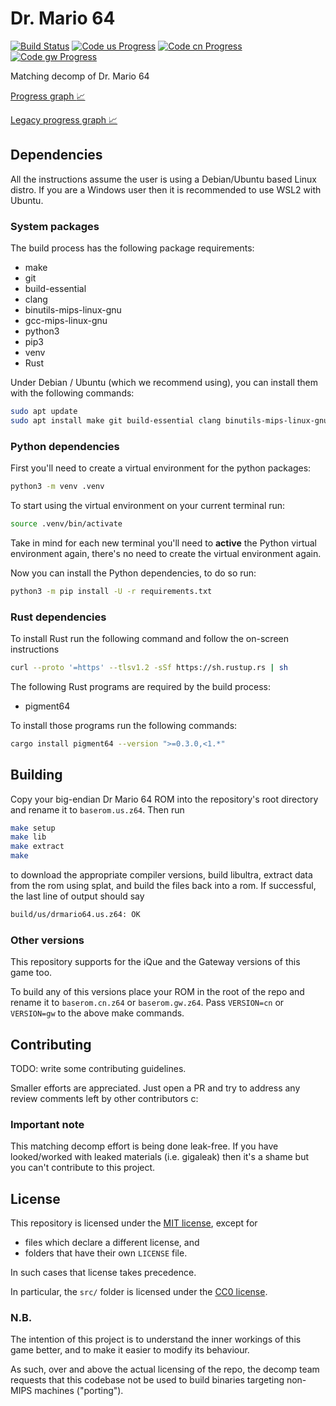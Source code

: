 # Dr. Mario 64

[![Build Status]][actions]
[![Code us Progress]](https://decomp.dev/AngheloAlf/drmario64/us)
[![Code cn Progress]](https://decomp.dev/AngheloAlf/drmario64/cn)
[![Code gw Progress]](https://decomp.dev/AngheloAlf/drmario64/gw)

[Build Status]: <https://github.com/AngheloAlf/drmario64/actions/workflows/ci.yml/badge.svg>
[actions]: <https://github.com/AngheloAlf/drmario64/actions/workflows/ci.yml>
[Code us Progress]: https://decomp.dev/AngheloAlf/drmario64/us.svg?mode=shield&label=us&measure=matched_code_percent
[Code cn Progress]: https://decomp.dev/AngheloAlf/drmario64/cn.svg?mode=shield&label=cn&measure=matched_code_percent
[Code gw Progress]: https://decomp.dev/AngheloAlf/drmario64/gw.svg?mode=shield&label=gw&measure=matched_code_percent

Matching decomp of Dr. Mario 64

[Progress graph :chart_with_upwards_trend:](https://decomp.dev/AngheloAlf/drmario64?mode=history)

[Legacy progress graph :chart_with_upwards_trend:](https://angheloalf.github.io/drmario64/)

## Dependencies

All the instructions assume the user is using a Debian/Ubuntu based Linux
distro. If you are a Windows user then it is recommended to use WSL2 with
Ubuntu.

### System packages

The build process has the following package requirements:

* make
* git
* build-essential
* clang
* binutils-mips-linux-gnu
* gcc-mips-linux-gnu
* python3
* pip3
* venv
* Rust

Under Debian / Ubuntu (which we recommend using), you can install them with the following commands:

```bash
sudo apt update
sudo apt install make git build-essential clang binutils-mips-linux-gnu gcc-mips-linux-gnu python3 python3-pip python3-venv
```

### Python dependencies

First you'll need to create a virtual environment for the python packages:

```bash
python3 -m venv .venv
```

To start using the virtual environment on your current terminal run:

```bash
source .venv/bin/activate
```

Take in mind for each new terminal you'll need to **active** the Python virtual
environment again, there's no need to create the virtual environment again.

Now you can install the Python dependencies, to do so run:

```bash
python3 -m pip install -U -r requirements.txt
```

### Rust dependencies

To install Rust run the following command and follow the on-screen instructions

```bash
curl --proto '=https' --tlsv1.2 -sSf https://sh.rustup.rs | sh
```

The following Rust programs are required by the build process:

* pigment64

To install those programs run the following commands:

```bash
cargo install pigment64 --version ">=0.3.0,<1.*"
```

## Building

Copy your big-endian Dr Mario 64 ROM into the repository's root directory and rename it to `baserom.us.z64`. Then run

```bash
make setup
make lib
make extract
make
```

to download the appropriate compiler versions, build libultra, extract data from the rom using splat, and build the files back into a rom. If successful, the last line of output should say

```bash
build/us/drmario64.us.z64: OK
```

### Other versions

This repository supports for the iQue and the Gateway versions of this game too.

To build any of this versions place your ROM in the root of the repo and rename it to `baserom.cn.z64` or `baserom.gw.z64`. Pass `VERSION=cn` or `VERSION=gw` to the above make commands.

## Contributing

TODO: write some contributing guidelines.

Smaller efforts are appreciated. Just open a PR and try to address any review comments left by other contributors c:

### Important note

This matching decomp effort is being done leak-free. If you have looked/worked with leaked materials (i.e. gigaleak) then it's a shame but you can't contribute to this project.

## License

This repository is licensed under the [MIT license](LICENSE), except for

* files which declare a different license, and
* folders that have their own `LICENSE` file.

In such cases that license takes precedence.

In particular, the `src/` folder is licensed under the [CC0 license](src/LICENSE).

### N.B.

The intention of this project is to understand the inner workings of this game better, and to make it easier to modify its behaviour.

As such, over and above the actual licensing of the repo, the decomp team requests that this codebase not be used to build binaries targeting non-MIPS machines ("porting").

